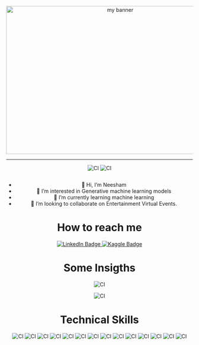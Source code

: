<div style="text-align: center;">
  <p>
    <img width="600" height="400" src="https://wallpapercave.com/wp/wp7749331.jpg" alt="my banner">
  </p>
  <hr>

 ![CI](https://img.shields.io/github/stars/Neeshamraghav012?style=for-the-badge)
 ![CI](https://img.shields.io/github/followers/Neeshamraghav012?style=for-the-badge)
  
<img src="https://komarev.com/ghpvc/?username=Neesham&style=flat-square&color=blue" alt=""/>


  - 👋 Hi, I’m Neesham
  - 👀 I’m interested in Generative machine learning models
  - 🌱 I’m currently learning machine learning
  - 💞️ I’m looking to collaborate on Entertainment Virtual Events.
  # How to reach me 

  <div id="badges">
    <a href="https://www.linkedin.com/in/neesham-raghav-ab2a8718b/">
      <img src="https://img.shields.io/badge/LinkedIn-blue?style=for-the-badge&logo=linkedin&logoColor=white" alt="LinkedIn Badge"/>
    </a>
    <a href="https://www.kaggle.com/neesham">
      <img src="https://img.shields.io/badge/K-Kaggle-blue?style=for-the-badge&logo=appveyor" alt="Kaggle Badge"/>
    </a>

  </div>

  # Some Insigths
  ![CI](https://github-readme-stats.vercel.app/api?username=Neeshamraghav012&theme=blue-green)

  ![CI](https://github-readme-stats.vercel.app/api/top-langs/?username=Neeshamraghav012&theme=blue-green)

  # Technical Skills
  ![CI](https://img.shields.io/badge/Python-3776AB?style=for-the-badge&logo=python&logoColor=white)
  ![CI](https://img.shields.io/badge/HTML-239120?style=for-the-badge&logo=html5&logoColor=white)
  ![CI](https://img.shields.io/badge/CSS-239120?&style=for-the-badge&logo=css3&logoColor=white)
  ![CI](https://img.shields.io/badge/JavaScript-F7DF1E?style=for-the-badge&logo=javascript&logoColor=black)
  ![CI](https://img.shields.io/badge/Node.js-43853D?style=for-the-badge&logo=node.js&logoColor=white)
  ![CI](https://img.shields.io/badge/C%2B%2B-00599C?style=for-the-badge&logo=c%2B%2B&logoColor=white)
  ![CI](https://img.shields.io/badge/Dart-0175C2?style=for-the-badge&logo=dart&logoColor=white)
  ![CI](https://img.shields.io/badge/Markdown-000000?style=for-the-badge&logo=markdown&logoColor=white)
  ![CI](https://img.shields.io/badge/Express.js-404D59?style=for-the-badge)
  ![CI](https://img.shields.io/badge/React-20232A?style=for-the-badge&logo=react&logoColor=61DAFB)
  ![CI](https://img.shields.io/badge/Bootstrap-563D7C?style=for-the-badge&logo=bootstrap&logoColor=white)
  ![CI](https://img.shields.io/badge/Django-092E20?style=for-the-badge&logo=django&logoColor=white)
  ![CI](https://img.shields.io/badge/Flutter-02569B?style=for-the-badge&logo=flutter&logoColor=white)
  ![CI](https://img.shields.io/badge/Flask-000000?style=for-the-badge&logo=flask&logoColor=white)

  <!---
  Neeshamraghav012/Neeshamraghav012 is a ✨ special ✨ repository because its `README.md` (this file) appears on your GitHub profile.
  You can click the Preview link to take a look at your changes.
  --->
</div>
